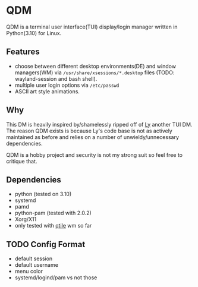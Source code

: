 # QDM
QDM is a terminal user interface(TUI) display/login manager written in Python(3.10) for Linux.

## Features
- choose between different desktop environments(DE)
    and window managers(WM) via `/usr/share/xsessions/*.desktop` files
    (TODO: wayland-session and bash shell).
- multiple user login options via `/etc/passwd`
- ASCII art style animations.

## Why
This DM is heavily inspired by/shamelessly ripped off of [Ly](https://github.com/fairyglade/ly) another TUI DM.
<br>The reason QDM exists is because Ly's code base is not as actively maintained as before 
and relies on a number of unwieldy/unnecessary dependencies.

QDM is a hobby project and security is not my strong suit so feel free to critique that.

## Dependencies
- python (tested on 3.10)
- systemd
- pamd
- python-pam (tested with 2.0.2)
- Xorg/X11
- only tested with [qtile](https://github.com/qtile/qtile) wm so far

## TODO Config Format
- default session
- default username
- menu color
- systemd/logind/pam vs not those
